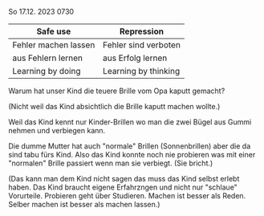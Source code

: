 So 17.12. 2023 0730

Safe use | Repression
---|---
Fehler machen lassen | Fehler sind verboten
aus Fehlern lernen | aus Erfolg lernen
Learning by doing | Learning by thinking

Warum hat unser Kind
die teuere Brille vom Opa kaputt gemacht?

(Nicht weil das Kind
absichtlich die Brille kaputt machen wollte.)

Weil das Kind kennt nur Kinder-Brillen
wo man die zwei Bügel aus Gummi
nehmen und verbiegen kann.

Die dumme Mutter hat auch
"normale" Brillen (Sonnenbrillen)
aber die da sind tabu fürs Kind.
Also das Kind konnte noch nie probieren
was mit einer "normalen" Brille passiert
wenn man sie verbiegt.
(Sie bricht.)

(Das kann man dem Kind nicht sagen
das muss das Kind selbst erlebt haben.
Das Kind braucht eigene Erfahrzngen
und nicht nur "schlaue" Vorurteile.
Probieren geht über Studieren.
Machen ist besser als Reden.
Selber machen ist besser als machen lassen.)
